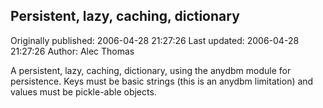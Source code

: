 ## Persistent, lazy, caching, dictionary

Originally published: 2006-04-28 21:27:26
Last updated: 2006-04-28 21:27:26
Author: Alec Thomas

A persistent, lazy, caching, dictionary, using the anydbm module for persistence. Keys must be basic strings (this is an anydbm limitation) and values must be pickle-able objects.